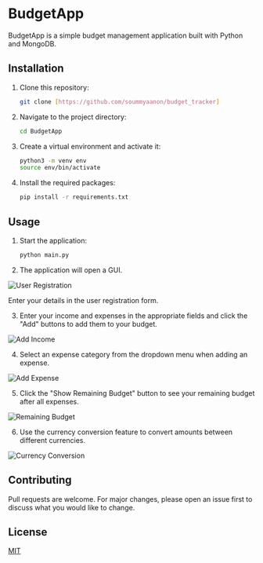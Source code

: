 # BudgetApp

BudgetApp is a simple budget management application built with Python and MongoDB.

## Installation

1. Clone this repository:
    ```bash
    git clone [https://github.com/soummyaanon/budget_tracker]
    ```
2. Navigate to the project directory:
    ```bash
    cd BudgetApp
    ```
3. Create a virtual environment and activate it:
    ```bash
    python3 -m venv env
    source env/bin/activate
    ```
4. Install the required packages:
    ```bash
    pip install -r requirements.txt
    ```

## Usage

1. Start the application:
    ```bash
    python main.py
    ```
2. The application will open a GUI. 

![User Registration](https://photos.google.com/u/4/photo/AF1QipPZ-1FTZM4AlMur9Ngme9_gQP3MQUo1R4mSXqg)

Enter your details in the user registration form.

3. Enter your income and expenses in the appropriate fields and click the "Add" buttons to add them to your budget.

![Add Income](https://photos.google.com/u/4/photo/AF1QipNI_0L6XEu_Exmxev_ibAYL_ZtraVVS1HgITCg)

4. Select an expense category from the dropdown menu when adding an expense.

![Add Expense](https://photos.google.com/u/4/photo/AF1QipNXCAFwYXgSAGacrnL6IPdRWrK1Hy9jHR_68BU)

5. Click the "Show Remaining Budget" button to see your remaining budget after all expenses.

![Remaining Budget](https://photos.google.com/u/4/photo/AF1QipMWWrII5UANvQc9umf6WqTWhPjBvKrIpQh8NKk)


6. Use the currency conversion feature to convert amounts between different currencies.

![Currency Conversion](https://photos.google.com/u/4/photo/AF1QipMWWrII5UANvQc9umf6WqTWhPjBvKrIpQh8NKk)

## Contributing

Pull requests are welcome. For major changes, please open an issue first to discuss what you would like to change.

## License

[MIT](https://choosealicense.com/licenses/mit/)
